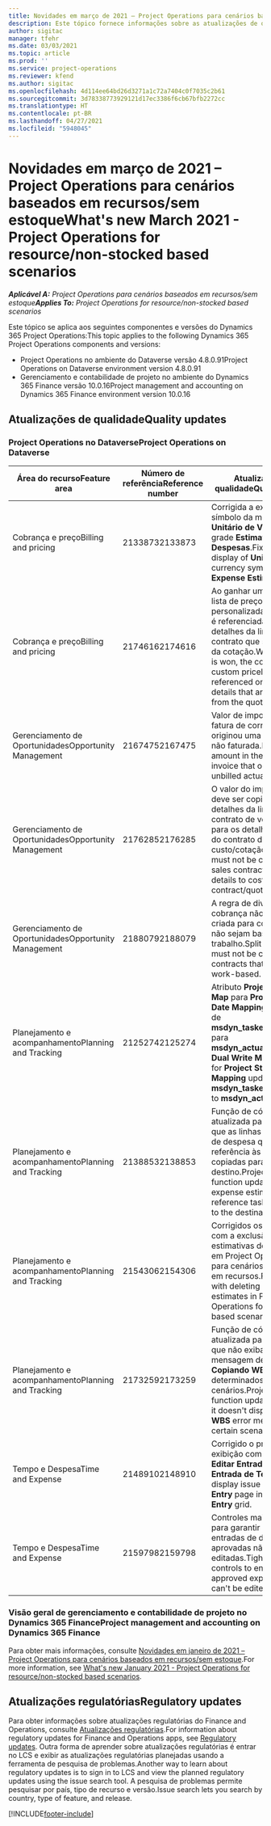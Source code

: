 ```yaml
---
title: Novidades em março de 2021 – Project Operations para cenários baseados em recursos/sem estoque
description: Este tópico fornece informações sobre as atualizações de qualidade disponíveis na versão de março de 2021 do Project Operations para cenários baseados em recursos/sem estoque.
author: sigitac
manager: tfehr
ms.date: 03/03/2021
ms.topic: article
ms.prod: ''
ms.service: project-operations
ms.reviewer: kfend
ms.author: sigitac
ms.openlocfilehash: 4d114ee64bd26d3271a1c72a7404c0f7035c2b61
ms.sourcegitcommit: 3d78338773929121d17ec3386f6cb67bfb2272cc
ms.translationtype: HT
ms.contentlocale: pt-BR
ms.lasthandoff: 04/27/2021
ms.locfileid: "5948045"
---
```

# <a name="whats-new-march-2021---project-operations-for-resourcenon-stocked-based-scenarios"></a><span data-ttu-id="69583-103">Novidades em março de 2021 – Project Operations para cenários baseados em recursos/sem estoque</span><span class="sxs-lookup"><span data-stu-id="69583-103">What's new March 2021 - Project Operations for resource/non-stocked based scenarios</span></span>

<span data-ttu-id="69583-104">_**Aplicável A:** Project Operations para cenários baseados em recursos/sem estoque_</span><span class="sxs-lookup"><span data-stu-id="69583-104">_**Applies To:** Project Operations for resource/non-stocked based scenarios_</span></span>

<span data-ttu-id="69583-105">Este tópico se aplica aos seguintes componentes e versões do Dynamics 365 Project Operations:</span><span class="sxs-lookup"><span data-stu-id="69583-105">This topic applies to the following Dynamics 365 Project Operations components and versions:</span></span>

- <span data-ttu-id="69583-106">Project Operations no ambiente do Dataverse versão 4.8.0.91</span><span class="sxs-lookup"><span data-stu-id="69583-106">Project Operations on Dataverse environment version 4.8.0.91</span></span> 
- <span data-ttu-id="69583-107">Gerenciamento e contabilidade de projeto no ambiente do Dynamics 365 Finance versão 10.0.16</span><span class="sxs-lookup"><span data-stu-id="69583-107">Project management and accounting on Dynamics 365 Finance environment version 10.0.16</span></span> 

## <a name="quality-updates"></a><span data-ttu-id="69583-108">Atualizações de qualidade</span><span class="sxs-lookup"><span data-stu-id="69583-108">Quality updates</span></span>

### <a name="project-operations-on-dataverse"></a><span data-ttu-id="69583-109">Project Operations no Dataverse</span><span class="sxs-lookup"><span data-stu-id="69583-109">Project Operations on Dataverse</span></span>


| <span data-ttu-id="69583-110">**Área do recurso**</span><span class="sxs-lookup"><span data-stu-id="69583-110">**Feature area**</span></span> | <span data-ttu-id="69583-111">**Número de referência**</span><span class="sxs-lookup"><span data-stu-id="69583-111">**Reference number**</span></span> | <span data-ttu-id="69583-112">**Atualização de qualidade**</span><span class="sxs-lookup"><span data-stu-id="69583-112">**Quality update**</span></span> |
| --- | --- | --- |
| <span data-ttu-id="69583-113">Cobrança e preço</span><span class="sxs-lookup"><span data-stu-id="69583-113">Billing and pricing</span></span> | <span data-ttu-id="69583-114">2133873</span><span class="sxs-lookup"><span data-stu-id="69583-114">2133873</span></span> | <span data-ttu-id="69583-115">Corrigida a exibição do símbolo da moeda **Preço Unitário de Venda** na grade **Estimativas de Despesas**.</span><span class="sxs-lookup"><span data-stu-id="69583-115">Fixed the display of **Unit Sales Price** currency symbol in the **Expense Estimates** grid.</span></span> |
| <span data-ttu-id="69583-116">Cobrança e preço</span><span class="sxs-lookup"><span data-stu-id="69583-116">Billing and pricing</span></span> | <span data-ttu-id="69583-117">2174616</span><span class="sxs-lookup"><span data-stu-id="69583-117">2174616</span></span> | <span data-ttu-id="69583-118">Ao ganhar uma cotação, a lista de preços personalizada do contrato é referenciada nos detalhes da linha de contrato que são copiados da cotação.</span><span class="sxs-lookup"><span data-stu-id="69583-118">When a quote is won, the contract custom pricelist is referenced on contract line details that are copied from the quote.</span></span> |
| <span data-ttu-id="69583-119">Gerenciamento de Oportunidades</span><span class="sxs-lookup"><span data-stu-id="69583-119">Opportunity Management</span></span> | <span data-ttu-id="69583-120">2167475</span><span class="sxs-lookup"><span data-stu-id="69583-120">2167475</span></span> | <span data-ttu-id="69583-121">Valor de imposto fixo na fatura de correção que originou uma entrada real não faturada.</span><span class="sxs-lookup"><span data-stu-id="69583-121">Fixed tax amount in the correction invoice that originated an unbilled actual entry.</span></span> |
| <span data-ttu-id="69583-122">Gerenciamento de Oportunidades</span><span class="sxs-lookup"><span data-stu-id="69583-122">Opportunity Management</span></span> | <span data-ttu-id="69583-123">2176285</span><span class="sxs-lookup"><span data-stu-id="69583-123">2176285</span></span> | <span data-ttu-id="69583-124">O valor do imposto não deve ser copiado dos detalhes da linha do contrato de venda/cotação para os detalhes da linha do contrato de custo/cotação.</span><span class="sxs-lookup"><span data-stu-id="69583-124">Tax amount must not be copied from sales contract/quote line details to cost contract/quote line details.</span></span> |
| <span data-ttu-id="69583-125">Gerenciamento de Oportunidades</span><span class="sxs-lookup"><span data-stu-id="69583-125">Opportunity Management</span></span> | <span data-ttu-id="69583-126">2188079</span><span class="sxs-lookup"><span data-stu-id="69583-126">2188079</span></span> | <span data-ttu-id="69583-127">A regra de divisão de cobrança não deve ser criada para contratos que não sejam baseados no trabalho.</span><span class="sxs-lookup"><span data-stu-id="69583-127">Split billing rule must not be created for contracts that are not work-based.</span></span> |
| <span data-ttu-id="69583-128">Planejamento e acompanhamento</span><span class="sxs-lookup"><span data-stu-id="69583-128">Planning and Tracking</span></span> | <span data-ttu-id="69583-129">2125274</span><span class="sxs-lookup"><span data-stu-id="69583-129">2125274</span></span> | <span data-ttu-id="69583-130">Atributo **Project Dual Write Map** para **Project Start Date Mapping** atualizado de **msdyn\_taskearlieststart** para **msdyn\_actualstart**.</span><span class="sxs-lookup"><span data-stu-id="69583-130">**Project Dual Write Map** attribute for **Project Start Date Mapping** updated from **msdyn\_taskearlieststart** to **msdyn\_actualstart**.</span></span> |
| <span data-ttu-id="69583-131">Planejamento e acompanhamento</span><span class="sxs-lookup"><span data-stu-id="69583-131">Planning and Tracking</span></span> | <span data-ttu-id="69583-132">2138853</span><span class="sxs-lookup"><span data-stu-id="69583-132">2138853</span></span> | <span data-ttu-id="69583-133">Função de cópia do projeto atualizada para garantir que as linhas de estimativa de despesa que fazem referência às tarefas sejam copiadas para o projeto de destino.</span><span class="sxs-lookup"><span data-stu-id="69583-133">Project copy function updated to ensure expense estimate lines that reference tasks are copied to the destination project.</span></span> |
| <span data-ttu-id="69583-134">Planejamento e acompanhamento</span><span class="sxs-lookup"><span data-stu-id="69583-134">Planning and Tracking</span></span> | <span data-ttu-id="69583-135">2154306</span><span class="sxs-lookup"><span data-stu-id="69583-135">2154306</span></span> | <span data-ttu-id="69583-136">Corrigidos os problemas com a exclusão de estimativas de despesas em Project Operations para cenários baseados em recursos.</span><span class="sxs-lookup"><span data-stu-id="69583-136">Fixed issues with deleting expense estimates in Project Operations for resource-based scenarios.</span></span> |
| <span data-ttu-id="69583-137">Planejamento e acompanhamento</span><span class="sxs-lookup"><span data-stu-id="69583-137">Planning and Tracking</span></span> | <span data-ttu-id="69583-138">2173259</span><span class="sxs-lookup"><span data-stu-id="69583-138">2173259</span></span> | <span data-ttu-id="69583-139">Função de cópia do projeto atualizada para garantir que não exiba a mensagem de erro **Copiando WBS** em determinados cenários.</span><span class="sxs-lookup"><span data-stu-id="69583-139">Project copy function updated to ensure it doesn't display **Copying WBS** error message in certain scenarios.</span></span> |
| <span data-ttu-id="69583-140">Tempo e Despesa</span><span class="sxs-lookup"><span data-stu-id="69583-140">Time and Expense</span></span> | <span data-ttu-id="69583-141">2148910</span><span class="sxs-lookup"><span data-stu-id="69583-141">2148910</span></span> | <span data-ttu-id="69583-142">Corrigido o problema de exibição com a página **Editar Entrada** na grade **Entrada de Tempo**.</span><span class="sxs-lookup"><span data-stu-id="69583-142">Fixed display issue with the **Edit Entry** page in the **Time Entry** grid.</span></span> |
| <span data-ttu-id="69583-143">Tempo e Despesa</span><span class="sxs-lookup"><span data-stu-id="69583-143">Time and Expense</span></span> | <span data-ttu-id="69583-144">2159798</span><span class="sxs-lookup"><span data-stu-id="69583-144">2159798</span></span> | <span data-ttu-id="69583-145">Controles mais rígidos para garantir que as entradas de despesas aprovadas não possam ser editadas.</span><span class="sxs-lookup"><span data-stu-id="69583-145">Tightened controls to ensure approved expense entries can't be edited.</span></span> |

### <a name="project-management-and-accounting-on-dynamics-365-finance"></a><span data-ttu-id="69583-146">Visão geral de gerenciamento e contabilidade de projeto no Dynamics 365 Finance</span><span class="sxs-lookup"><span data-stu-id="69583-146">Project management and accounting on Dynamics 365 Finance</span></span>

<span data-ttu-id="69583-147">Para obter mais informações, consulte [Novidades em janeiro de 2021 – Project Operations para cenários baseados em recursos/sem estoque](whats-new-jan-2021-resource-based.md).</span><span class="sxs-lookup"><span data-stu-id="69583-147">For more information, see [What's new January 2021 - Project Operations for resource/non-stocked based scenarios](whats-new-jan-2021-resource-based.md).</span></span>

## <a name="regulatory-updates"></a><span data-ttu-id="69583-148">Atualizações regulatórias</span><span class="sxs-lookup"><span data-stu-id="69583-148">Regulatory updates</span></span>

<span data-ttu-id="69583-149">Para obter informações sobre atualizações regulatórias do Finance and Operations, consulte [Atualizações regulatórias](/dynamics365/finance/localizations/regulatory-updates).</span><span class="sxs-lookup"><span data-stu-id="69583-149">For information about regulatory updates for Finance and Operations apps, see [Regulatory updates](/dynamics365/finance/localizations/regulatory-updates).</span></span> <span data-ttu-id="69583-150">Outra forma de aprender sobre atualizações regulatórias é entrar no LCS e exibir as atualizações regulatórias planejadas usando a ferramenta de pesquisa de problemas.</span><span class="sxs-lookup"><span data-stu-id="69583-150">Another way to learn about regulatory updates is to sign in to LCS and view the planned regulatory updates using the issue search tool.</span></span> <span data-ttu-id="69583-151">A pesquisa de problemas permite pesquisar por país, tipo de recurso e versão.</span><span class="sxs-lookup"><span data-stu-id="69583-151">Issue search lets you search by country, type of feature, and release.</span></span>


[!INCLUDE[footer-include](../includes/footer-banner.md)]